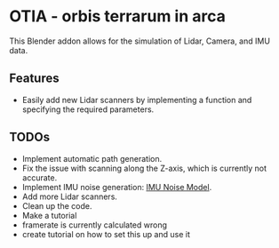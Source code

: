 # OTIA - orbis terrarum in arca


This Blender addon allows for the simulation of Lidar, Camera, and IMU data.

## Features

- Easily add new Lidar scanners by implementing a function and specifying the required parameters.

## TODOs

- Implement automatic path generation.
- Fix the issue with scanning along the Z-axis, which is currently not accurate.
- Implement IMU noise generation: [IMU Noise Model](https://github.com/ethz-asl/kalibr/wiki/IMU-Noise-Model).
- Add more Lidar scanners.
- Clean up the code.
- Make a tutorial
- framerate is currently calculated wrong
- create tutorial on how to set this up and use it
